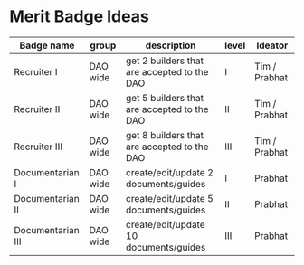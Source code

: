 # Merit Badge Ideas

| Badge name | group | description | level | Ideator |
| --- | --- | --- | --- | --- |
| Recruiter I | DAO wide | get 2 builders that are accepted to the DAO | I | Tim / Prabhat |
| Recruiter II | DAO wide | get 5 builders that are accepted to the DAO | II | Tim / Prabhat |
| Recruiter III | DAO wide | get 8 builders that are accepted to the DAO | III | Tim / Prabhat |
| Documentarian I | DAO wide | create/edit/update 2 documents/guides | I | Prabhat |
| Documentarian II | DAO wide | create/edit/update 5 documents/guides | II | Prabhat |
| Documentarian III | DAO wide | create/edit/update 10 documents/guides | III | Prabhat |